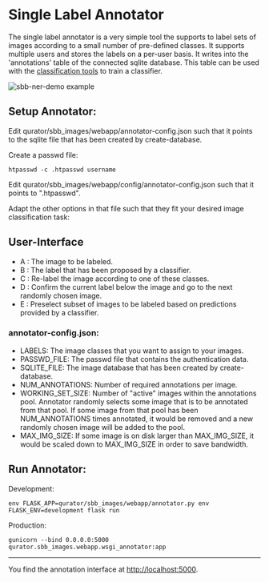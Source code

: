 # Single Label Annotator

The single label annotator is a very simple tool the supports to label sets of images according to a small 
number of pre-defined classes. It supports multiple users and stores the labels on a per-user basis.
It writes into the 'annotations' table of the connected sqlite database. This table can be used with the 
[classification tools](classifier.md) to train a classifier.

![sbb-ner-demo example](screenshots/annotator_demo.png?raw=true)

## Setup Annotator:

Edit qurator/sbb_images/webapp/annotator-config.json such that it points to the 
sqlite file that has been created by create-database.

Create a passwd file:
```
htpasswd -c .htpasswd username
```

Edit qurator/sbb_images/webapp/config/annotator-config.json such that it points to ".htpasswd".

Adapt the other options in that file such that they fit your desired image classification task:

## User-Interface

* A : The image to be labeled.
* B : The label that has been proposed by a classifier.
* C : Re-label the image according to one of these classes.
* D : Confirm the current label below the image and go to the next randomly chosen image.
* E : Preselect subset of images to be labeled based on predictions provided by a classifier.

### annotator-config.json:
* LABELS: The image classes that you want to assign to your images. 
* PASSWD_FILE: The passwd file that contains the authentication data.
* SQLITE_FILE: The image database that has been created by create-database.
* NUM_ANNOTATIONS: Number of required annotations per image.
* WORKING_SET_SIZE: Number of "active" images within the annotations pool. 
Annotator randomly selects some image that is to be annotated from that pool.
If some image from that pool has been NUM_ANNOTATIONS times annotated, it would be removed and a new randomly chosen image will be added to the pool.
* MAX_IMG_SIZE: If some image is on disk larger than MAX_IMG_SIZE, it would be scaled down to MAX_IMG_SIZE in order to save bandwidth.   

## Run Annotator:

Development:
```
env FLASK_APP=qurator/sbb_images/webapp/annotator.py env FLASK_ENV=development flask run
```

Production:
```
gunicorn --bind 0.0.0.0:5000 qurator.sbb_images.webapp.wsgi_annotator:app
```
***

You find the annotation interface at [http://localhost:5000]().